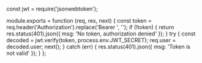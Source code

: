 const jwt = require('jsonwebtoken');

module.exports = function (req, res, next) {
  const token = req.header('Authorization').replace('Bearer ', '');
  if (!token) {
    return res.status(401).json({ msg: 'No token, authorization denied' });
  }
  try {
    const decoded = jwt.verify(token, process.env.JWT_SECRET);
    req.user = decoded.user;
    next();
  } catch (err) {
    res.status(401).json({ msg: 'Token is not valid' });
  }
};